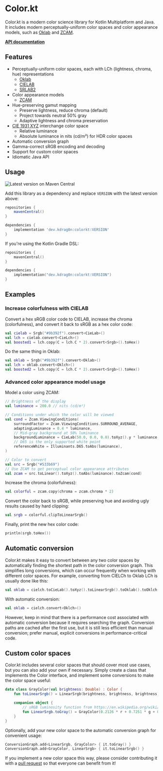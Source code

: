 # Color.kt

Color.kt is a modern color science library for Kotlin Multiplatform and Java. It includes modern perceptually-uniform color spaces and color appearance models, such as [Oklab](https://bottosson.github.io/posts/oklab/) and [ZCAM](https://www.osapublishing.org/oe/fulltext.cfm?uri=oe-29-4-6036&id=447640).

[**API documentation**](https://javadoc.io/doc/dev.kdrag0n/colorkt)

## Features

- Perceptually-uniform color spaces, each with LCh (lightness, chroma, hue) representations
  - [Oklab](https://bottosson.github.io/posts/oklab/)
  - [CIELAB](https://en.wikipedia.org/wiki/CIELAB_color_space)
  - [SRLAB2](https://www.magnetkern.de/srlab2.html)
- Color appearance models
  - [ZCAM](https://www.osapublishing.org/oe/fulltext.cfm?uri=oe-29-4-6036&id=447640)
- Hue-preserving gamut mapping
  - Preserve lightness, reduce chroma (default)
  - Project towards neutral 50% gray
  - Adaptive lightness and chroma preservation
- [CIE 1931 XYZ](https://en.wikipedia.org/wiki/CIE_1931_color_space) interchange color space
  - Relative luminance
  - Absolute luminance in nits (cd/m²) for HDR color spaces
- Automatic conversion graph
- Gamma-correct sRGB encoding and decoding
- Support for custom color spaces
- Idiomatic Java API

## Usage

![Latest version on Maven Central](https://img.shields.io/maven-central/v/dev.kdrag0n/colorkt)

Add this library as a dependency and replace `VERSION` with the latest version above:

```groovy
repositories {
    mavenCentral()
}

dependencies {
    implementation 'dev.kdrag0n:colorkt:VERSION'
}
```

If you're using the Kotlin Gradle DSL:

```kotlin
repositories {
    mavenCentral()
}

dependencies {
    implementation("dev.kdrag0n:colorkt:VERSION")
}
```

## Examples

### Increase colorfulness with CIELAB

Convert a hex sRGB color code to CIELAB, increase the chroma (colorfulness), and convert it back to sRGB as a hex color code:

```kotlin
val cielab = Srgb("#9b392f").convert<CieLab>()
val lch = cielab.convert<CieLch>()
val boosted1 = lch.copy(C = lch.C * 2).convert<Srgb>().toHex()
```

Do the same thing in Oklab:

```kotlin
val oklab = Srgb("#9b392f").convert<Oklab>()
val lch = oklab.convert<Oklch>()
val boosted2 = lch.copy(C = lch.C * 2).convert<Srgb>().toHex()
```

### Advanced color appearance model usage

Model a color using ZCAM:

```kotlin
// Brightness of the display
val luminance = 200.0 // nits (cd/m²)

// Conditions under which the color will be viewed
val cond = Zcam.ViewingConditions(
    surroundFactor = Zcam.ViewingConditions.SURROUND_AVERAGE,
    adaptingLuminance = 0.4 * luminance,
    // Mid-gray background at 50% luminance
    backgroundLuminance = CieLab(50.0, 0.0, 0.0).toXyz().y * luminance,
    // D65 is the only supported white point
    referenceWhite = Illuminants.D65.toAbs(luminance),
)

// Color to convert
val src = Srgb("#533b69")
// Use ZCAM to get perceptual color appearance attributes
val zcam = src.toLinear().toXyz().toAbs(luminance).toZcam(cond)
```

Increase the chroma (colorfulness):

```kotlin
val colorful = zcam.copy(chroma = zcam.chroma * 2)
```

Convert the color back to sRGB, while preserving hue and avoiding ugly results caused by hard clipping:

```kotlin
val srgb = colorful.clipToLinearSrgb()
```

Finally, print the new hex color code:

```kotlin
println(srgb.toHex())
```

## Automatic conversion

Color.kt makes it easy to convert between any two color spaces by automatically finding the shortest path in the color conversion graph. This simplifies long conversions, which can occur frequently when working with different color spaces. For example, converting from CIELCh to Oklab LCh is usually done like this:

```kotlin
val oklab = cielch.toCieLab().toXyz().toLinearSrgb().toOklab().toOklch()
```

With automatic conversion:

```kotlin
val oklab = cielch.convert<Oklch>()
```

However, keep in mind that there is a performance cost associated with automatic conversion because it requires searching the graph. Conversion paths are cached after the first use, but it is still less efficient than manual conversion; prefer manual, explicit conversions in performance-critical code.

## Custom color spaces

Color.kt includes several color spaces that should cover most use cases, but you can also add your own if necessary. Simply create a class that implements the Color interface, and implement some conversions to make the color space useful:

```kotlin
data class GrayColor(val brightness: Double) : Color {
    fun toLinearSrgb() = LinearSrgb(brightness, brightness, brightness)

    companion object {
        // sRGB luminosity function from https://en.wikipedia.org/wiki/Relative_luminance
        fun LinearSrgb.toGray() = GrayColor(0.2126 * r + 0.7251 * g + 0.0722 * b)
    }
}
```

Optionally, add your new color space to the automatic conversion graph for convenient usage:

```kotlin
ConversionGraph.add<LinearSrgb, GrayColor> { it.toGray() }
ConversionGraph.add<GrayColor, LinearSrgb> { it.toLinearSrgb() }
```

If you implement a new color space this way, please consider contributing it with a [pull request](https://github.com/kdrag0n/colorkt/compare) so that everyone can benefit from it!

